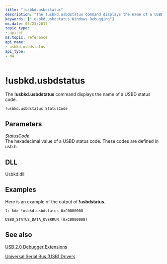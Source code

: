 ```yaml
---
title: "!usbkd.usbdstatus"
description: "The !usbkd.usbdstatus command displays the name of a USBD status code."
keywords: ["!usbkd.usbdstatus Windows Debugging"]
ms.date: 05/23/2017
topic_type:
- apiref
ms.topic: reference
api_name:
- usbkd.usbdstatus
api_type:
- NA
---
```


# !usbkd.usbdstatus

The **!usbkd.usbdstatus** command displays the name of a USBD status code.

```dbgcmd
!usbkd.usbdstatus StatusCode
```

## Parameters

<span id="_______StatusCode______"></span><span id="_______statuscode______"></span><span id="_______STATUSCODE______"></span> *StatusCode*   
The hexadecimal value of a USBD status code. These codes are defined in usb.h.

## DLL

Usbkd.dll

## Examples

Here is an example of the output of **!usbdstatus**.

```dbgcmd
1: kd> !usbkd.usbdstatus 0xC0000008

USBD_STATUS_DATA_OVERRUN (0xC0000008)
```

## See also

[USB 2.0 Debugger Extensions](usb-2-0-extensions.md)

[Universal Serial Bus (USB) Drivers](../usbcon/index.md)
